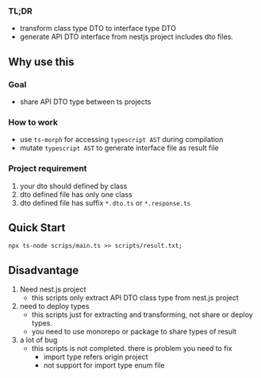 
### TL;DR

- transform class type DTO to interface type DTO
- generate API DTO interface from nestjs project includes dto files.

## Why use this

### Goal
- share API DTO type between ts projects

### How to work
- use `ts-morph` for accessing `typescript AST` during compilation
- mutate `typescript AST` to generate interface file as result file

### Project requirement
1. your dto should defined by class
2. dto defined file has only one class 
3. dto defined file has suffix `*.dto.ts` or `*.response.ts`


## Quick Start 

```
npx ts-node scrips/main.ts >> scripts/result.txt;
```


## Disadvantage

1. Need nest.js project
    - this scripts only extract API DTO class type from nest.js project
2. need to deploy types
    - this scripts just for extracting and transforming, not share or deploy types.
    - you need to use monorepo or package to share types of result
3. a lot of bug
    - this scripts is not completed. there is problem you need to fix
        - import type refers origin project
        - not support for import type enum file
